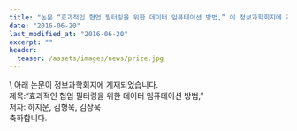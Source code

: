 ```yaml
---
title: "논문 “효과적인 협업 필터링을 위한 데이터 임퓨테이션 방법,” 이 정보과학회지에 게재되었습니다."
date: "2016-06-20"
last_modified_at: "2016-06-20"
excerpt: ""
header:
  teaser: /assets/images/news/prize.jpg
---
```

\\
아래 논문이 정보과학회지에 게재되었습니다.<br>제목:“효과적인 협업 필터링을 위한 데이터 임퓨테이션 방법,”<br>저자: 하지운, 김형욱, 김상욱<br>축하합니다.